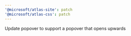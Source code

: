 ```yaml
---
'@microsoft/atlas-site': patch
'@microsoft/atlas-css': patch
---
```


Update popover to support a popover that opens upwards
